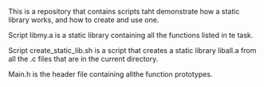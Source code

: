 This is a repository that contains  scripts taht demonstrate how a static library works, and how to create and use one.

Script libmy.a is a static library containing all the functions listed in te task.

Script create_static_lib.sh is a script that creates a  static library liball.a from all the .c files that are in the current directory.

Main.h is the header file containing allthe function prototypes.


